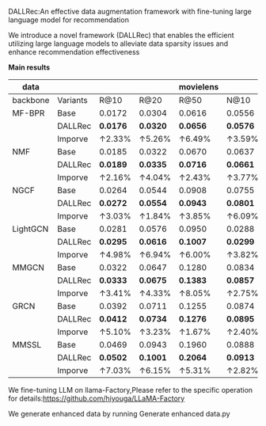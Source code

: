 DALLRec:An effective data augmentation framework with fine-tuning large language model for recommendation

We introduce a novel framework (DALLRec) that enables the efficient  utilizing large language models to alleviate data sparsity issues and enhance recommendation effectiveness

**Main results**

| **data** |          |            |            | **movielens** |            |            |            |            |
| -------- | -------- | ---------- | ---------- | ------------- | ---------- | ---------- | ---------- | ---------- |
| backbone | Variants | R@10       | R@20       | R@50          | N@10       | N@20       | N@50       | P@20       |
| MF-BPR   | Base     | 0.0172     | 0.0304     | 0.0616        | 0.0556     | 0.0800     | 0.1334     | 0.0245     |
|          | DALLRec  | **0.0176** | **0.0320** | **0.0656**    | **0.0576** | **0.0833** | **0.1404** | **0.0264** |
|          | Imporve  | ↑2.33%     | ↑5.26%     | ↑6.49%        | ↑3.59%     | ↑4.13%     | ↑6.17%     | ↑7.76%     |
| NMF      | Base     | 0.0185     | 0.0322     | 0.0670        | 0.0637     | 0.0910     | 0.1523     | 0.0282     |
|          | DALLRec  | **0.0189** | **0.0335** | **0.0716**    | **0.0661** | **0.0954** | **0.1606** | **0.0306** |
|          | Imporve  | ↑2.16%     | ↑4.04%     | ↑2.43%        | ↑3.77%     | ↑4.84%     | ↑5.45%     | ↑8.51%     |
| NGCF     | Base     | 0.0264     | 0.0544     | 0.0908        | 0.0755     | 0.1270     | 0.1906     | 0.0207     |
|          | DALLRec  | **0.0272** | **0.0554** | **0.0943**    | **0.0801** | **0.1315** | **0.1982** | **0.0225** |
|          | Imporve  | ↑3.03%     | ↑1.84%     | ↑3.85%        | ↑6.09%     | ↑3.54%     | ↑3.99%     | ↑8.70%     |
| LightGCN | Base     | 0.0281     | 0.0576     | 0.0950        | 0.0288     | 0.0401     | 0.0544     | 0.0206     |
|          | DALLRec  | **0.0295** | **0.0616** | **0.1007**    | **0.0299** | **0.0425** | **0.0588** | **0.0221** |
|          | Imporve  | ↑4.98%     | ↑6.94%     | ↑6.00%        | ↑3.82%     | ↑3.49%     | ↑8.09%     | ↑7.28%     |
| MMGCN    | Base     | 0.0322     | 0.0647     | 0.1280        | 0.0834     | 0.1304     | 0.1991     | 0.0292     |
|          | DALLRec  | **0.0333** | **0.0675** | **0.1383**    | **0.0857** | **0.1343** | **0.2110** | **0.0311** |
|          | Imporve  | ↑3.41%     | ↑4.33%     | ↑8.05%        | ↑2.75%     | ↑2.99%     | ↑5.98%     | ↑6.51%     |
| GRCN     | Base     | 0.0392     | 0.0711     | 0.1255        | 0.0874     | 0.1346     | 0.2016     | 0.0326     |
|          | DALLRec  | **0.0412** | **0.0734** | **0.1276**    | **0.0895** | **0.1375** | **0.2102** | **0.0351** |
|          | Imporve  | ↑5.10%     | ↑3.23%     | ↑1.67%        | ↑2.40%     | ↑2.15%     | ↑4.26%     | ↑7.67%     |
| MMSSL    | Base     | 0.0469     | 0.0943     | 0.1960        | 0.0888     | 0.1360     | 0.2309     | 0.0356     |
|          | DALLRec  | **0.0502** | **0.1001** | **0.2064**    | **0.0913** | **0.1431** | **0.2436** | **0.0402** |
|          | Imporve  | ↑7.03%     | ↑6.15%     | ↑5.31%        | ↑2.82%     | ↑5.22%     | ↑5.50%     | ↑12.9%     |

We fine-tuning LLM on llama-Factory,Please refer to the specific operation for details:https://github.com/hiyouga/LLaMA-Factory

 We generate enhanced data by running Generate enhanced data.py

```

```